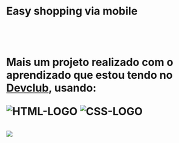<h1>Easy shopping via mobile<h1>
<br>
<p>Mais um projeto realizado com o aprendizado que estou tendo no <a href="https://rodolfomori.com.br/devclub/">Devclub<a>, usando:<p>
  
 <img src="https://img.shields.io/badge/HTML5-E34F26?style=for-the-badge&logo=html5&logoColor=white" alt="HTML-LOGO">

<img src="https://img.shields.io/badge/CSS3-1572B6?style=for-the-badge&logo=css3&logoColor=white" alt="CSS-LOGO"> 
 <br>
 <br>
  
 <img src="[https://github.com/BrunoRael/Projeto-Phone/blob/master/phone.png?raw=true](http://127.0.0.1:5500/img-phone.png)">
